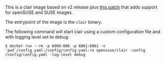 This is a clair image based on v2 release plus
[this patch](https://github.com/coreos/clair/pull/503)
that adds support for openSUSE and SUSE images.

The entrypoint of the image is the `clair` binary.

The following command will start clair using a custom configuration file and with
logging level set to debug:

```
$ docker run --rm -p 6060:606 -p 6061:6061 -v `pwd`/config.yaml:/config/config.yaml:ro opensuse/clair -config /config/config.yaml -log-level debug
```

